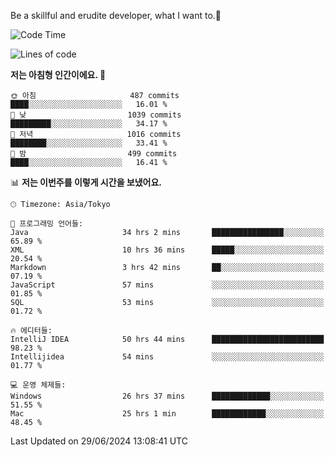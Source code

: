 Be a skillful and erudite developer, what I want to.👶

<!--START_SECTION:waka-->
![Code Time](http://img.shields.io/badge/Code%20Time-973%20hrs%208%20mins-blue)

![Lines of code](https://img.shields.io/badge/%EC%A0%80%EB%8A%94%20%EC%97%AC%ED%83%9C%EA%B9%8C%EC%A7%80%20-2.5%20million%20%EC%A4%84%EC%9D%98%20%EC%BD%94%EB%93%9C%EB%A5%BC%20%EC%9E%91%EC%84%B1%ED%96%88%EC%96%B4%EC%9A%94.-blue)

**저는 아침형 인간이에요. 🐤** 

```text
🌞 아침                     487 commits         ████░░░░░░░░░░░░░░░░░░░░░   16.01 % 
🌆 낮　                     1039 commits        █████████░░░░░░░░░░░░░░░░   34.17 % 
🌃 저녁                     1016 commits        ████████░░░░░░░░░░░░░░░░░   33.41 % 
🌙 밤　                     499 commits         ████░░░░░░░░░░░░░░░░░░░░░   16.41 % 
```


📊 **저는 이번주를 이렇게 시간을 보냈어요.** 

```text
🕑︎ Timezone: Asia/Tokyo

💬 프로그래밍 언어들: 
Java                     34 hrs 2 mins       ████████████████░░░░░░░░░   65.89 % 
XML                      10 hrs 36 mins      █████░░░░░░░░░░░░░░░░░░░░   20.54 % 
Markdown                 3 hrs 42 mins       ██░░░░░░░░░░░░░░░░░░░░░░░   07.19 % 
JavaScript               57 mins             ░░░░░░░░░░░░░░░░░░░░░░░░░   01.85 % 
SQL                      53 mins             ░░░░░░░░░░░░░░░░░░░░░░░░░   01.72 % 

🔥 에디터들: 
IntelliJ IDEA            50 hrs 44 mins      █████████████████████████   98.23 % 
Intellijidea             54 mins             ░░░░░░░░░░░░░░░░░░░░░░░░░   01.77 % 

💻 운영 체제들: 
Windows                  26 hrs 37 mins      █████████████░░░░░░░░░░░░   51.55 % 
Mac                      25 hrs 1 min        ████████████░░░░░░░░░░░░░   48.45 % 
```


 Last Updated on 29/06/2024 13:08:41 UTC
<!--END_SECTION:waka-->
